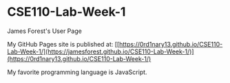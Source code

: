 # CSE110-Lab-Week-1
James Forest's User Page

My GitHub Pages site is published at: [[https://0rd1nary13.github.io/CSE110-Lab-Week-1/](https://jamesforest.github.io/CSE110-Lab-Week-1/)](https://0rd1nary13.github.io/CSE110-Lab-Week-1/)

My favorite programming language is JavaScript.
